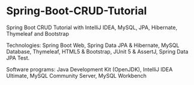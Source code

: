 # Spring-Boot-CRUD-Tutorial
Spring Boot CRUD Tutorial with IntelliJ IDEA, MySQL, JPA, Hibernate, Thymeleaf and Bootstrap


Technologies: Spring Boot Web, Spring Data JPA & Hibernate, MySQL Database, Thymeleaf, HTML5 & Bootstrap, JUnit 5 & AssertJ, Spring Data JPA Test.

Software programs: Java Development Kit (OpenJDK), IntelliJ IDEA Ultimate, MySQL Community Server, MySQL Workbench
